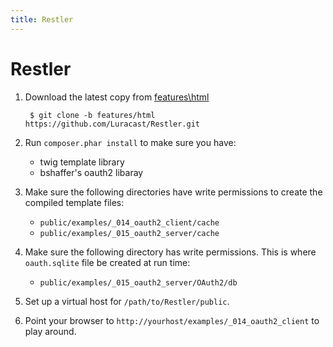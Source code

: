 ```yaml
---
title: Restler
---
```


# Restler

1. Download the latest copy from [features\html](https://github.com/Luracast/Restler.git)

        $ git clone -b features/html https://github.com/Luracast/Restler.git

2. Run `composer.phar install` to make sure you have:
    * twig template library
    * bshaffer's oauth2 libaray

3. Make sure the following directories have write permissions to create the compiled template files:
    * `public/examples/_014_oauth2_client/cache`
    * `public/examples/_015_oauth2_server/cache`

4. Make sure the following directory has write permissions. This is where `oauth.sqlite` file be created at run time:
    * `public/examples/_015_oauth2_server/OAuth2/db`

5. Set up a virtual host for `/path/to/Restler/public`.

6. Point your browser to `http://yourhost/examples/_014_oauth2_client` to play around.